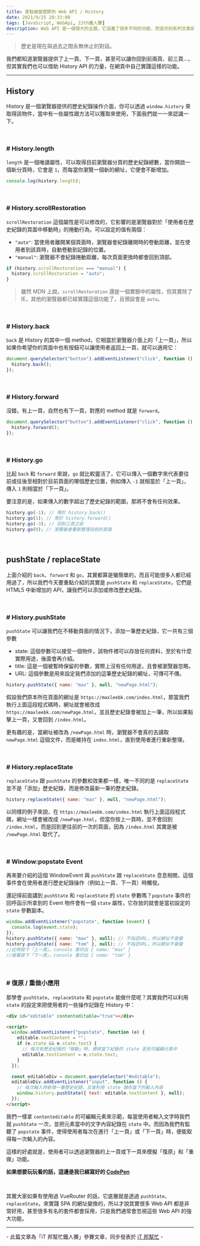 ```yaml
---
title: 差點被當塑膠的 Web API / History
date: 2021/9/25 20:33:00
tags: [JavaScript, WebApi, 13th鐵人賽]
description: Web API 是一個很大的主題，它涵蓋了很多不同的功能，而這次的系列文章就是想要介紹那些深埋在 window 裡，你不曾發覺或是常常遺忘的 API，或許在你開發網頁的過程中有遇過一些特殊需求，當下雖然用了一些管用手法解決，但看完這次的系列文章，你可能會有新的靈感或發現。
---
```


> 歷史是現在與過去之間永無休止的對話。

我們都知道瀏覽器提供了上一頁、下一頁，甚至可以讓你回到前兩頁、前三頁...，但其實我們也可以借助 History API 的力量，在網頁中自己實踐這樣的功能。

---

## History

History 是一個瀏覽器提供的歷史紀錄操作介面，你可以透過 `window.history` 來取得該物件，當中有一些屬性跟方法可以獲取來使用，下面我們就一一來認識一下。

<br/>

### # History.length

`length` 是一個唯讀屬性，可以取得目前瀏覽器分頁的歷史紀錄總數，當你開啟一個新分頁時，它會是 `1`，而每當你瀏覽一個新的網址，它便會不斷增加。

```javascript
console.log(history.length);
```

<br/>

### # History.scrollRestoration

`scrollRestoration` 這個屬性是可以修改的，它影響的是瀏覽器對於「使用者在歷史紀錄的頁面中移動時」的捲動行為，可以設定的值有兩個：

- `"auto"`: 當使用者離開某個頁面時，瀏覽器會紀錄離開時的卷動距離，並在使用者到該頁時，自動卷動到記錄的位置。
- `"manual"`: 瀏覽器不會紀錄捲動距離，每次頁面更換時都會回到頂部。

```javascript
if (history.scrollRestoration === "manual") {
  history.scrollRestoration = "auto";
}
```

> 雖然 MDN 上說，`scrollRestoration` 還是一個實驗中的屬性，但其實除了 IE，其他的瀏覽器都已經實踐這個功能了，且預設會是 `auto`。

<br/>

### # History.back

`back` 是 History 的其中一個 method，它相當於瀏覽器介面上的「上一頁」，所以如果你希望你的頁面中也有按鈕可以讓使用者返回上一頁，就可以適用它：

```javascript
document.querySelector("button").addEventListener("click", function () {
  history.back();
});
```

<br/>

### # History.forward

沒錯，有上一頁，自然也有下一頁，對應的 method 就是 `forward`。

```javascript
document.querySelector("button").addEventListener("click", function () {
  history.forward();
});
```

<br/>

### # History.go

比起 `back` 和 `forward` 來說，`go` 就比較靈活了，它可以傳入一個數字來代表要往前或往後至相對於目前頁面的哪個歷史位置，例如傳入 `-1` 就相當於「上一頁」，傳入 `1` 則相當於「下一頁」。

要注意的是，如果傳入的數字超出了歷史紀錄的範圍，那將不會有任何效果。

```javascript
history.go(-1); // 等於 history.back()
history.go(1); // 等於 history.forward()
history.go(-3); // 回到三頁之前
history.go(0); // 瀏覽器會重新整理目前的頁面
```

<br/>

## pushState / replaceState

上面介紹的 `back`、`forward` 和 `go`，其實都算是蠻簡單的，而且可能很多人都已經用過了，所以我們今天要重點介紹的其實是 `pushState` 和 `replaceState`，它們是 HTML5 中新增加的 API，讓我們可以添加或修改歷史紀錄。

<br/>

### # History.pushState

`pushState` 可以讓我們在不移動頁面的情況下，添加一筆歷史紀錄，它一共有三個參數

- state: 這個參數可以接受一個物件，該物件裡可以存放任何資料，至於有什麼實際用途，後面會再介紹。
- title: 這是一個被暫時保留的參數，實際上沒有任何用途，且會被瀏覽器忽略。
- URL: 這個參數是用來設定我們添加的這筆歷史紀錄的網址，可傳可不傳。

```javascript
history.pushState({ name: "max" }, null, "newPage.html");
```

假設我們原本所在頁面的網址是 `https://maxleebk.com/index.html`，那當我們執行上面這段程式碼時，網址就會被改成 `https://maxleebk.com/newPage.html`，並且歷史紀錄會被加上一筆，所以如果點擊上一頁，又會回到 `/index.html`。

更有趣的是，當網址被改為 `/newPage.html` 時，瀏覽器不會真的去讀取 `newPage.html` 這個文件，而是維持在 `index.html`，直到使用者進行重新整理。

<br/>

### # History.replaceState

`replaceState` 跟 `pushState` 的參數和效果都一樣，唯一不同的是 `replaceState` 並不是「添加」歷史紀錄，而是修改最新一筆的歷史紀錄。

```javascript
history.replaceState({ name: "max" }, null, "newPage.html");
```

以同樣的例子來說，在 `https://maxleebk.com/index.html` 執行上面這段程式碼，網址一樣會被改成 `/newPage.html`，但當你按上一頁時，並不會回到 `/index.html`，而是回到更往前的一次的頁面，因為 `/index.html` 其實是被 `/newPage.html` 取代了。

<br/>

### # Window:popstate Event

再來要介紹的這個 WindowEvent 與 `pushState` 跟 `replaceState` 息息相關，這個事件會在使用者進行歷史紀錄操作（例如上一頁、下一頁）時觸發。

還記得前面講到 `pushState` 和 `replaceState` 的 `state` 參數嗎？`popstate` 事件的回呼函示所拿到的 Event 物件會有一個 `state` 屬性，它存放的就會是當初設定的 `state` 參數副本。

```javascript
window.addEventListener("popstate", function (event) {
  console.log(event.state);
});
history.pushState({ name: "max" }, null); // 不指定URL，所以網址不會變
history.pushState({ name: "tom" }, null); // 不指定URL，所以網址不會變
//此時按下「上一頁」，console 會印出 { name: "max" }
//接著按下「下一頁」，console 會印出 { name: "tom" }
```

<br/>

### # 復原 / 重做小應用

那學會 `pushState`、`replaceState` 和 `popstate` 能做什麼呢？其實我們可以利用 `state` 的設定來把使用者的一些操作記錄在 History 中：

```html
<div id="editable" contenteditable="true"></div>

<script>
  window.addEventListener("popstate", function (e) {
    editable.textContent = "";
    if (e.state && e.state.text) {
      // 每次有歷史紀錄的「移動」時，便將當下紀錄的 state 丟到可編輯元素中
      editable.textContent = e.state.text;
    }
  });

  const editableDiv = document.querySelector("#editable");
  editableDiv.addEventListener("input", function () {
    // 每次輸入時新增一筆歷史紀錄，且會利用 state 儲存當下的輸入內容
    window.history.pushState({ text: editable.textContent }, null);
  });
</script>
```

我們一樣拿 `contenteditable` 的可編輯元素來示範，每當使用者輸入文字時我們就 `pushState` 一次，並把元素當中的文字內容紀錄在 `state` 中。而因為我們有監聽了 `popstate` 事件，使得使用者每次在進行「上一頁」或「下一頁」時，便能取得每一次輸入的內容。

這樣的好處就是，使用者可以透過瀏覽器的上一頁或下一頁來模擬「復原」和「重做」功能。

**如果想要玩玩看的話，這邊是我已經寫好的 [CodePen](https://codepen.io/max-lee/pen/KKqrbBO)**

<br/>

其實大家如果有使用過 VueRouter 的話，它底層就是透過 `pushState`、`replaceState`，來實踐 SPA 的網址變換的，所以才說其實很多 Web API 都是非常好用，甚至很多有名的套件都會採用，只是我們通常會忽視這些 Web API 的強大功能。

---

\- 此篇文章為「iT 邦幫忙鐵人賽」參賽文章，同步發表於 [iT 邦幫忙](https://ithelp.ithome.com.tw/articles/10273613) -

